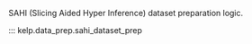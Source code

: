 SAHI (Slicing Aided Hyper Inference) dataset preparation logic.

::: kelp.data_prep.sahi_dataset_prep
